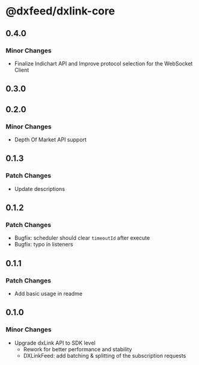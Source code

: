 # @dxfeed/dxlink-core

## 0.4.0

### Minor Changes

- Finalize Indichart API and Improve protocol selection for the WebSocket Client

## 0.3.0

## 0.2.0

### Minor Changes

- Depth Of Market API support

## 0.1.3

### Patch Changes

- Update descriptions

## 0.1.2

### Patch Changes

- Bugfix: scheduler should clear `timeoutId` after execute
- Bugfix: typo in listeners

## 0.1.1

### Patch Changes

- Add basic usage in readme

## 0.1.0

### Minor Changes

- Upgrade dxLink API to SDK level
  - Rework for better performance and stability
  - DXLinkFeed: add batching & splitting of the subscription requests
